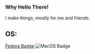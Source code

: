 ### Why Hello There!

I make things, mostly for me and friends.

## OS:
[Fedora Badge](https://img.shields.io/badge/Fedora-294172?style=for-the-badge&logo=fedora&logoColor=white) ![MacOS Badge](https://img.shields.io/badge/mac%20os-000000?style=for-the-badge&logo=apple&logoColor=white)

<!--
**Reeperto/reeperto** is a ✨ _special_ ✨ repository because its `README.md` (this file) appears on your GitHub profile.

Here are some ideas to get you started:

- 🔭 I’m currently working on ...
- 🌱 I’m currently learning ...
- 👯 I’m looking to collaborate on ...
- 🤔 I’m looking for help with ...
- 💬 Ask me about ...
- 📫 How to reach me: ...
- 😄 Pronouns: ...
- ⚡ Fun fact: ...
-->

